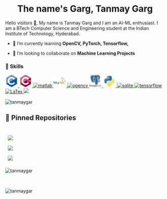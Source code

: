 <h1 align="center">The name's Garg, Tanmay Garg</h1>
<!---<h3 align="center">Computer Science Student at Indian Institute of Technology, Hyderabad</h3>--->

<!-- <p align="left"> <img src="https://komarev.com/ghpvc/?username=tanmaygar&label=Profile%20views&color=0e75b6&style=flat" alt="tanmaygar" /> </p> -->

Hello visitors 👋, My name is Tanmay Garg and I am an AI-ML enthusiast. I am a BTech Computer Science and Engineering student at the Indian Institute of Technology, Hyderabad. 

- 🌱 I’m currently learning **OpenCV, PyTorch, Tensorflow,**

- 🤝 I’m looking to collaborate on **Machine Learning Projects**

<h3 align="left">💼 Skills</h3>
<p align="left"> <a href="https://www.cprogramming.com/" target="_blank" rel="noreferrer"> <img src="https://raw.githubusercontent.com/devicons/devicon/master/icons/c/c-original.svg" alt="c" width="40" height="40"/> </a> <a href="https://www.w3schools.com/cpp/" target="_blank" rel="noreferrer"> <img src="https://raw.githubusercontent.com/devicons/devicon/master/icons/cplusplus/cplusplus-original.svg" alt="cplusplus" width="40" height="40"/> </a> <a href="https://www.mathworks.com/" target="_blank" rel="noreferrer"> <img src="https://upload.wikimedia.org/wikipedia/commons/2/21/Matlab_Logo.png" alt="matlab" width="40" height="40"/> </a> <a href="https://www.mysql.com/" target="_blank" rel="noreferrer"> <img src="https://raw.githubusercontent.com/devicons/devicon/master/icons/mysql/mysql-original-wordmark.svg" alt="mysql" width="40" height="40"/> </a> <a href="https://opencv.org/" target="_blank" rel="noreferrer"> <img src="https://www.vectorlogo.zone/logos/opencv/opencv-icon.svg" alt="opencv" width="40" height="40"/> </a> <a href="https://www.postgresql.org" target="_blank" rel="noreferrer"> <img src="https://raw.githubusercontent.com/devicons/devicon/master/icons/postgresql/postgresql-original-wordmark.svg" alt="postgresql" width="40" height="40"/> </a> <a href="https://www.python.org" target="_blank" rel="noreferrer"> <img src="https://raw.githubusercontent.com/devicons/devicon/master/icons/python/python-original.svg" alt="python" width="40" height="40"/> </a> <a href="https://www.sqlite.org/" target="_blank" rel="noreferrer"> <img src="https://www.vectorlogo.zone/logos/sqlite/sqlite-icon.svg" alt="sqlite" width="40" height="40"/> </a> <a href="https://www.tensorflow.org" target="_blank" rel="noreferrer"> <img src="https://www.vectorlogo.zone/logos/tensorflow/tensorflow-icon.svg" alt="tensorflow" width="40" height="40"/> </a> <a href="https://www.latex-project.org/" target="_blank" rel="noreferrer"> <img src="https://upload.wikimedia.org/wikipedia/commons/thumb/9/92/LaTeX_logo.svg/1200px-LaTeX_logo.svg.png" alt="LaTex" width="100" height="40"/> </a>
<a href= https://pytorch.org/ > <img width ='40px' src ='https://github.com/pytorch/pytorch/blob/master/docs/source/_static/img/pytorch-logo-flame.svg'> </a></p>

<p><img align="center" src="https://github-readme-stats.vercel.app/api/top-langs?username=tanmaygar&show_icons=true&locale=en&layout=compact" alt="tanmaygar" /></p>

## 📌 Pinned Repositories
<p>
<br>

<a href="https://github.com/tanmaygar/Elek_project">
  <img align="center" style="margin:0.5rem" src="https://github-readme-stats.vercel.app/api/pin/?username=tanmaygar&repo=Elek_project&title_color=ffffff&text_color=c9cacc&icon_color=4AB197&bg_color=1A2B34" />
</a>
<br>
<a href="https://github.com/tanmaygar/eml-site-iith">
  <img align="center" style="margin:0.5rem" src="https://github-readme-stats.vercel.app/api/pin/?username=tanmaygar&repo=eml-site-iith&title_color=ffffff&text_color=c9cacc&icon_color=4AB197&bg_color=1A2B34" />
</a>
<br>
<a href="https://github.com/tanmaygar/Software-Dev-Fundamentals">
  <img align="center" style="margin:0.5rem" src="https://github-readme-stats.vercel.app/api/pin/?username=tanmaygar&repo=Software-Dev-Fundamentals&title_color=ffffff&text_color=c9cacc&icon_color=4AB197&bg_color=1A2B34" />
</a>

</p>

<p><img align="center" src="https://github-readme-stats.vercel.app/api?username=tanmaygar&count_private=true&show_icons=true" alt="tanmaygar" /></p>
<br>
<p><img align="center" src="https://github-readme-streak-stats.herokuapp.com/?user=tanmaygar&" alt="tanmaygar" /></p>
